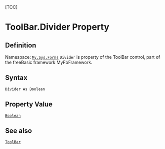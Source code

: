 [TOC]
# ToolBar.Divider Property

## Definition
Namespace: [`My.Sys.Forms`](My.Sys.Forms.md)
`Divider` is property of the ToolBar control, part of the freeBasic framework MyFbFramework.
## Syntax
```freeBasic
Divider As Boolean
```
## Property Value
[`Boolean`]("https://www.freebasic.net/wiki/KeyPgBoolean")
## See also
[`ToolBar`](ToolBar.md)
